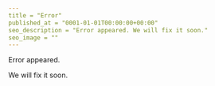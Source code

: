 ```yaml
---
title = "Error"
published_at = "0001-01-01T00:00:00+00:00"
seo_description = "Error appeared. We will fix it soon."
seo_image = ""
---
```


Error appeared.

We will fix it soon.
